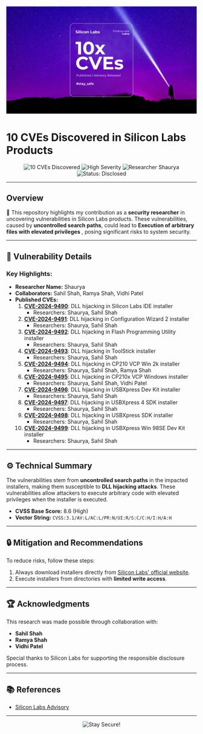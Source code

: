 # ![Silicon Labs Vulnerabilities](https://raw.githubusercontent.com/Shauryae1337/silabs_cve/refs/heads/main/cve.png)


#  10 CVEs Discovered in Silicon Labs Products
<p align="center">
  <img src="https://img.shields.io/badge/CVEs-10-red?style=for-the-badge&logo=cve" alt="10 CVEs Discovered">
  <img src="https://img.shields.io/badge/Severity-High-critical?style=for-the-badge&logo=alert" alt="High Severity">
  <img src="https://img.shields.io/badge/Researcher-Shaurya-blue?style=for-the-badge&logo=github" alt="Researcher Shaurya">
  <img src="https://img.shields.io/badge/Status-Disclosed-success?style=for-the-badge&logo=shield" alt="Status: Disclosed">
</p>

---

## Overview
🎯 This repository highlights my contribution as a **security researcher** in uncovering vulnerabilities in Silicon Labs products. These vulnerabilities, caused by **uncontrolled search paths**, could lead to **Execution of arbitrary files with elevated privileges** , posing significant risks to system security.

---

## 🚨 Vulnerability Details

### Key Highlights:
- **Researcher Name:** Shaurya  
- **Collaborators:** Sahil Shah, Ramya Shah, Vidhi Patel  
- **Published CVEs:**  
  1. **[CVE-2024-9490](https://www.cve.org/CVERecord?id=CVE-2024-9490)**: DLL hijacking in Silicon Labs IDE installer  
     - Researchers: Shaurya, Sahil Shah  
  2. **[CVE-2024-9491](https://www.cve.org/CVERecord?id=CVE-2024-9491)**: DLL hijacking in Configuration Wizard 2 installer  
     - Researchers: Shaurya, Sahil Shah  
  3. **[CVE-2024-9492](https://www.cve.org/CVERecord?id=CVE-2024-9492)**: DLL hijacking in Flash Programming Utility installer  
     - Researchers: Shaurya, Sahil Shah  
  4. **[CVE-2024-9493](https://www.cve.org/CVERecord?id=CVE-2024-9493)**: DLL hijacking in ToolStick installer  
     - Researchers: Shaurya, Sahil Shah  
  5. **[CVE-2024-9494](https://www.cve.org/CVERecord?id=CVE-2024-9494)**: DLL hijacking in CP210 VCP Win 2k installer  
     - Researchers: Shaurya, Sahil Shah, Ramya Shah  
  6. **[CVE-2024-9495](https://www.cve.org/CVERecord?id=CVE-2024-9495)**: DLL hijacking in CP210x VCP Windows installer  
     - Researchers: Shaurya, Sahil Shah, Vidhi Patel  
  7. **[CVE-2024-9496](https://www.cve.org/CVERecord?id=CVE-2024-9496)**: DLL hijacking in USBXpress Dev Kit installer  
     - Researchers: Shaurya, Sahil Shah  
  8. **[CVE-2024-9497](https://www.cve.org/CVERecord?id=CVE-2024-9497)**: DLL hijacking in USBXpress 4 SDK installer  
     - Researchers: Shaurya, Sahil Shah  
  9. **[CVE-2024-9498](https://www.cve.org/CVERecord?id=CVE-2024-9498)**: DLL hijacking in USBXpress SDK installer  
     - Researchers: Shaurya, Sahil Shah  
  10. **[CVE-2024-9499](https://www.cve.org/CVERecord?id=CVE-2024-9499)**: DLL hijacking in USBXpress Win 98SE Dev Kit installer  
      - Researchers: Shaurya, Sahil Shah  

---

## ⚙️ Technical Summary
The vulnerabilities stem from **uncontrolled search paths** in the impacted installers, making them susceptible to **DLL hijacking attacks**. These vulnerabilities allow attackers to execute arbitrary code with elevated privileges when the installer is executed.

- **CVSS Base Score:** 8.6 (High)  
- **Vector String:** `CVSS:3.1/AV:L/AC:L/PR:N/UI:R/S:C/C:H/I:H/A:H`

---

## 🔒 Mitigation and Recommendations
To reduce risks, follow these steps:  
1. Always download installers directly from [Silicon Labs' official website](https://www.silabs.com).  
2. Execute installers from directories with **limited write access**.  

---

## 🏆 Acknowledgments
This research was made possible through collaboration with:  
- **Sahil Shah**  
- **Ramya Shah**  
- **Vidhi Patel**  

Special thanks to Silicon Labs for supporting the responsible disclosure process.

---

## 📚 References
- [Silicon Labs Advisory](https://community.silabs.com/068Vm00000JUQwd)  

---

<p align="center">
  <img src="https://media.giphy.com/media/QMkPpxPDYY0fu/giphy.gif" alt="Stay Secure!" width="600"/>
</p>
